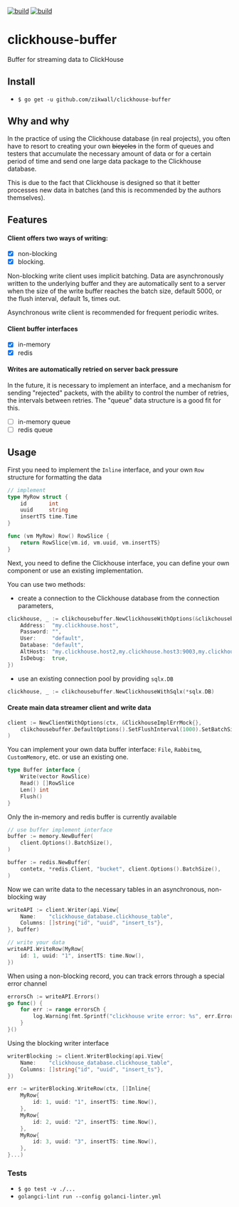 [![build](https://github.com/zikwall/clickhouse-buffer/workflows/build_and_tests/badge.svg)](https://github.com/zikwall/clickhouse-buffer/actions)
[![build](https://github.com/zikwall/clickhouse-buffer/workflows/golangci_lint/badge.svg)](https://github.com/zikwall/clickhouse-buffer/actions)

# clickhouse-buffer
Buffer for streaming data to ClickHouse

## Install

- `$ go get -u github.com/zikwall/clickhouse-buffer`

## Why and why

In the practice of using the Clickhouse database (in real projects), 
you often have to resort to creating your own ~~bicycles~~ in the form of queues 
and testers that accumulate the necessary amount of data or for a certain period of time 
and send one large data package to the Clickhouse database.

This is due to the fact that Clickhouse is designed so that it better processes new data in batches 
(and this is recommended by the authors themselves).

## Features

#### Client offers two ways of writing: 

- [x] non-blocking 
- [x] blocking.

Non-blocking write client uses implicit batching. 
Data are asynchronously written to the underlying buffer and they are automatically sent to a server 
when the size of the write buffer reaches the batch size, default 5000, or the flush interval, 
default 1s, times out.

Asynchronous write client is recommended for frequent periodic writes.

#### Client buffer interfaces

- [x] in-memory
- [x] redis

#### Writes are automatically retried on server back pressure

In the future, it is necessary to implement an interface, and a mechanism for sending "rejected" packets, 
with the ability to control the number of retries, the intervals between retries. 
The "queue" data structure is a good fit for this.

- [ ] in-memory queue
- [ ] redis queue

## Usage

First you need to implement the `Inline` interface, and your own `Row` structure for formatting the data

```go
// implement
type MyRow struct {
	id       int
	uuid     string
	insertTS time.Time
}

func (vm MyRow) Row() RowSlice {
	return RowSlice{vm.id, vm.uuid, vm.insertTS}
}
```

Next, you need to define the Clickhouse interface, you can define your own component or use an existing implementation.

You can use two methods:
 - create a connection to the Clickhouse database from the connection parameters,

```go
clickhouse, _ := clikchousebuffer.NewClickhouseWithOptions(&clikchousebuffer.ClickhouseCfg{
    Address:  "my.clickhouse.host",
    Password: "",
    User:     "default",
    Database: "default",
    AltHosts: "my.clickhouse.host2,my.clickhouse.host3:9003,my.clickhouse.host4",
    IsDebug:  true,
})
```

- use an existing connection pool by providing `sqlx.DB`

```go
clickhouse, _ := clikchousebuffer.NewClickhouseWithSqlx(*sqlx.DB)
```

#### Create main data streamer client and write data

```go
client := NewClientWithOptions(ctx, &ClickhouseImplErrMock{},
    clikchousebuffer.DefaultOptions().SetFlushInterval(1000).SetBatchSize(5000),
)
```

You can implement your own data buffer interface: `File`, `Rabbitmq`, `CustomMemory`, etc. or use an existing one. 

```go
type Buffer interface {
	Write(vector RowSlice)
	Read() []RowSlice
	Len() int
	Flush()
}
```

Only the in-memory and redis buffer is currently available

```go
// use buffer implement interface
buffer := memory.NewBuffer(
	client.Options().BatchSize(),
)
```

```go
buffer := redis.NewBuffer(
	contetx, *redis.Client, "bucket", client.Options().BatchSize(),
)
```

Now we can write data to the necessary tables in an asynchronous, non-blocking way

```go
writeAPI := client.Writer(api.View{
    Name:    "clickhouse_database.clickhouse_table", 
    Columns: []string{"id", "uuid", "insert_ts"},
}, buffer)

// write your data
writeAPI.WriteRow(MyRow{
    id: 1, uuid: "1", insertTS: time.Now(),
})
```

When using a non-blocking record, you can track errors through a special error channel

```go
errorsCh := writeAPI.Errors()
go func() {
	for err := range errorsCh {
		log.Warning(fmt.Sprintf("clickhouse write error: %s", err.Error()))
	}
}()
```

Using the blocking writer interface

```go
writerBlocking := client.WriterBlocking(api.View{
    Name:    "clickhouse_database.clickhouse_table",
    Columns: []string{"id", "uuid", "insert_ts"},
})

err := writerBlocking.WriteRow(ctx, []Inline{
    MyRow{
        id: 1, uuid: "1", insertTS: time.Now(),
    },
    MyRow{
        id: 2, uuid: "2", insertTS: time.Now(),
    },
    MyRow{
        id: 3, uuid: "3", insertTS: time.Now(),
    },
}...)
```

### Tests

- `$ go test -v ./...`
- `golangci-lint run --config golanci-linter.yml`